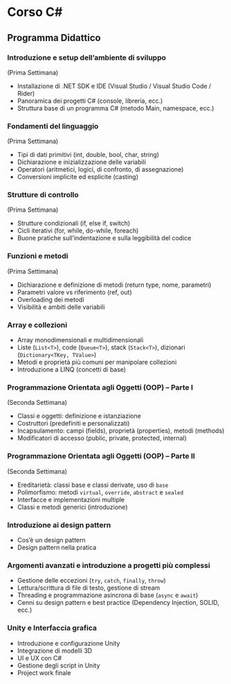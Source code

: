 <h1>Corso C#</h1>

<h2>Programma Didattico</h2>

<h3>Introduzione e setup dell’ambiente di sviluppo</h3>
<span>(Prima Settimana)</span>
<ul>
  <li>Installazione di .NET SDK e IDE (Visual Studio / Visual Studio Code / Rider)</li>
  <li>Panoramica dei progetti C# (console, libreria, ecc.)</li>
  <li>Struttura base di un programma C# (metodo Main, namespace, ecc.)</li>
</ul>

<h3>Fondamenti del linguaggio</h3>
<span>(Prima Settimana)</span>
<ul>
  <li>Tipi di dati primitivi (int, double, bool, char, string)</li>
  <li>Dichiarazione e inizializzazione delle variabili</li>
  <li>Operatori (aritmetici, logici, di confronto, di assegnazione)</li>
  <li>Conversioni implicite ed esplicite (casting)</li>
</ul>

<h3>Strutture di controllo</h3>
<span>(Prima Settimana)</span>
<ul>
  <li>Strutture condizionali (if, else if, switch)</li>
  <li>Cicli iterativi (for, while, do-while, foreach)</li>
  <li>Buone pratiche sull’indentazione e sulla leggibilità del codice</li>
</ul>

<h3>Funzioni e metodi</h3>
<span>(Prima Settimana)</span>
<ul>
  <li>Dichiarazione e definizione di metodi (return type, nome, parametri)</li>
  <li>Parametri valore vs riferimento (ref, out)</li>
  <li>Overloading dei metodi</li>
  <li>Visibilità e ambiti delle variabili</li>
</ul>

<h3>Array e collezioni</h3>
<ul>
  <li>Array monodimensionali e multidimensionali</li>
  <li>Liste (<code>List&lt;T&gt;</code>), code (<code>Queue&lt;T&gt;</code>), stack (<code>Stack&lt;T&gt;</code>), dizionari (<code>Dictionary&lt;TKey, TValue&gt;</code>)</li>
  <li>Metodi e proprietà più comuni per manipolare collezioni</li>
  <li>Introduzione a LINQ (concetti di base)</li>
</ul>

<h3>Programmazione Orientata agli Oggetti (OOP) – Parte I</h3>
<span>(Seconda Settimana)</span>
<ul>
  <li>Classi e oggetti: definizione e istanziazione</li>
  <li>Costruttori (predefiniti e personalizzati)</li>
  <li>Incapsulamento: campi (fields), proprietà (properties), metodi (methods)</li>
  <li>Modificatori di accesso (public, private, protected, internal)</li>
</ul>

<h3>Programmazione Orientata agli Oggetti (OOP) – Parte II</h3>
<span>(Seconda Settimana)</span>
<ul>
  <li>Ereditarietà: classi base e classi derivate, uso di <code>base</code></li>
  <li>Polimorfismo: metodi <code>virtual</code>, <code>override</code>, <code>abstract</code> e <code>sealed</code></li>
  <li>Interfacce e implementazioni multiple</li>
  <li>Classi e metodi generici (introduzione)</li>
</ul>

<h3>Introduzione ai design pattern</h3>
<ul>
  <li>Cos’è un design pattern</li>
  <li>Design pattern nella pratica</li>
</ul>

<h3>Argomenti avanzati e introduzione a progetti più complessi</h3>
<ul>
  <li>Gestione delle eccezioni (<code>try</code>, <code>catch</code>, <code>finally</code>, <code>throw</code>)</li>
  <li>Lettura/scrittura di file di testo, gestione di stream</li>
  <li>Threading e programmazione asincrona di base (<code>async</code> e <code>await</code>)</li>
  <li>Cenni su design pattern e best practice (Dependency Injection, SOLID, ecc.)</li>
</ul>

<h3>Unity e Interfaccia grafica</h3>
<ul>
  <li>Introduzione e configurazione Unity</li>
  <li>Integrazione di modelli 3D</li>
  <li>UI e UX con C#</li>
  <li>Gestione degli script in Unity</li>
  <li>Project work finale</li>
</ul>
